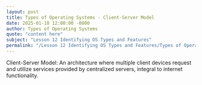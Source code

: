 ```yaml
---
layout: post
title: Types of Operating Systems - Client-Server Model
date: 2025-01-10 12:00:00 -0000
author: Types of Operating Systems
quote: "content here"
subject: "Lesson 12 Identifying OS Types and Features"
permalink: "/Lesson 12 Identifying OS Types and Features/Types of Operating Systems/Types of Operating Systems - Client-Server Model"
---
```


Client-Server Model: An architecture where multiple client devices request and utilize services provided by centralized servers, integral to internet functionality.
